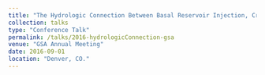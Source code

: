 ```yaml
---
title: "The Hydrologic Connection Between Basal Reservoir Injection, Crystalline Basement Fault Zones, and Induced Seismicity"
collection: talks
type: "Conference Talk"
permalink: /talks/2016-hydrologicConnection-gsa
venue: "GSA Annual Meeting"
date: 2016-09-01
location: "Denver, CO."
---
```


<!-- This is a description of your conference proceedings talk, note the different field in type. You can put anything in this field. -->





